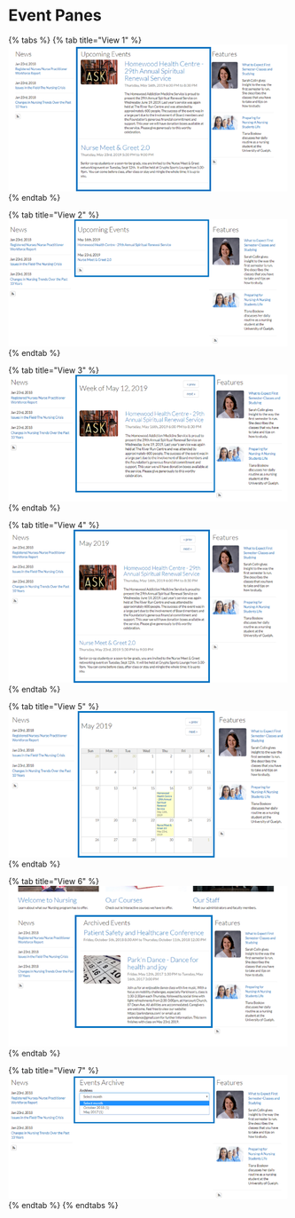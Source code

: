 # Event Panes

{% tabs %}
{% tab title="View 1" %}
![E1 - Listing page for multiple events: Upcoming Events](../.gitbook/assets/image%20%2811%29.png)
{% endtab %}

{% tab title="View 2" %}
![E3 - Upcoming events teaser list](../.gitbook/assets/image%20%285%29.png)
{% endtab %}

{% tab title="View 3" %}
![E9a - Weekly Calendar - List Format](../.gitbook/assets/image.png)
{% endtab %}

{% tab title="View 4" %}
![E8a - Monthly Calendar - List Format](../.gitbook/assets/image%20%2816%29.png)
{% endtab %}

{% tab title="View 5" %}
![E8b - Monthly Calendar - Grid Format](../.gitbook/assets/image%20%282%29.png)
{% endtab %}

{% tab title="View 6" %}
![E1 - Listing page for multiple events: Event Archives](../.gitbook/assets/image%20%2812%29.png)
{% endtab %}

{% tab title="View 7" %}
![E5 - Browse events by date](../.gitbook/assets/image%20%288%29.png)
{% endtab %}
{% endtabs %}



